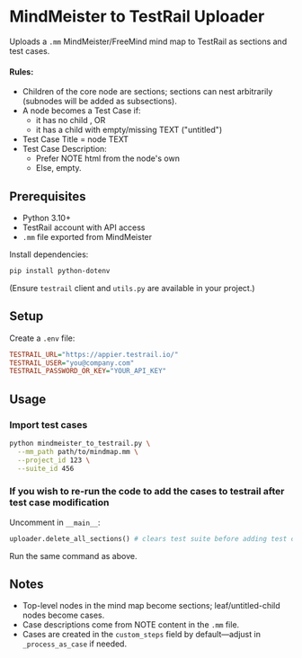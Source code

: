 # MindMeister to TestRail Uploader

Uploads a `.mm` MindMeister/FreeMind mind map to TestRail as sections and test cases.

#### Rules: 
- Children of the core node are sections; sections can nest arbitrarily (subnodes will be added as subsections).
- A node becomes a Test Case if:
  * it has no child <node>, OR
  * it has a child <node> with empty/missing TEXT ("untitled")
- Test Case Title = node TEXT
- Test Case Description:
  * Prefer NOTE html from the node's own <richcontent TYPE="NOTE">
  * Else, empty.


## Prerequisites
- Python 3.10+
- TestRail account with API access
- `.mm` file exported from MindMeister

Install dependencies:
```bash
pip install python-dotenv
````

(Ensure `testrail` client and `utils.py` are available in your project.)

## Setup

Create a `.env` file:

```ini
TESTRAIL_URL="https://appier.testrail.io/"
TESTRAIL_USER="you@company.com"
TESTRAIL_PASSWORD_OR_KEY="YOUR_API_KEY"
```

## Usage

### Import test cases

```bash
python mindmeister_to_testrail.py \
  --mm_path path/to/mindmap.mm \
  --project_id 123 \
  --suite_id 456
```

### If you wish to re-run the code to add the cases to testrail after test case modification

Uncomment in `__main__`:

```python
uploader.delete_all_sections() # clears test suite before adding test cases
```

Run the same command as above.

## Notes

* Top-level nodes in the mind map become sections; leaf/untitled-child nodes become cases.
* Case descriptions come from NOTE content in the `.mm` file.
* Cases are created in the `custom_steps` field by default—adjust in `_process_as_case` if needed.